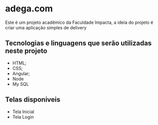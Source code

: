 # adega.com
Este é um projeto acadêmico da Faculdade Impacta, a ideia do projeto é criar uma aplicação simples de delivery


## Tecnologias e linguagens que serão utilizadas neste projeto
- HTML;
- CSS;
- Angular;
- Node
- My SQL

## Telas disponiveis 
- Tela Inicial
- Tela Login

